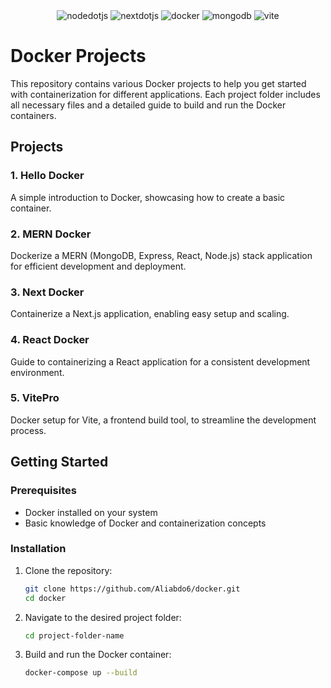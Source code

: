 <div align="center">
    <img src="https://img.shields.io/badge/-Node_JS-black?style=for-the-badge&logoColor=white&logo=nodedotjs&color=339933" alt="nodedotjs" />
    <img src="https://img.shields.io/badge/-Next_JS-black?style=for-the-badge&logoColor=white&logo=nextdotjs&color=000000" alt="nextdotjs" />
    <img src="https://img.shields.io/badge/-Docker-black?style=for-the-badge&logoColor=white&logo=docker&color=2496ED" alt="docker" />
    <img src="https://img.shields.io/badge/-MongoDB-black?style=for-the-badge&logoColor=white&logo=mongodb&color=47A248" alt="mongodb" />
    <img src="https://img.shields.io/badge/-Vite-black?style=for-the-badge&logoColor=white&logo=vite&color=646CFF" alt="vite" />
  </div>



# Docker Projects

This repository contains various Docker projects to help you get started with containerization for different applications. Each project folder includes all necessary files and a detailed guide to build and run the Docker containers.

## Projects

### 1. Hello Docker
A simple introduction to Docker, showcasing how to create a basic container.

### 2. MERN Docker
Dockerize a MERN (MongoDB, Express, React, Node.js) stack application for efficient development and deployment.

### 3. Next Docker
Containerize a Next.js application, enabling easy setup and scaling.

### 4. React Docker
Guide to containerizing a React application for a consistent development environment.

### 5. VitePro
Docker setup for Vite, a frontend build tool, to streamline the development process.

## Getting Started

### Prerequisites
- Docker installed on your system
- Basic knowledge of Docker and containerization concepts

### Installation

1. Clone the repository:
    ```bash
    git clone https://github.com/Aliabdo6/docker.git
    cd docker
    ```

2. Navigate to the desired project folder:
    ```bash
    cd project-folder-name
    ```

3. Build and run the Docker container:
    ```bash
    docker-compose up --build
    ```

